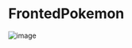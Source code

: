 ﻿# FrontedPokemon


 ![image](https://github.com/user-attachments/assets/58c91658-c414-4758-9bcf-4a47bc0f0409)

